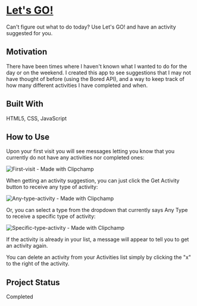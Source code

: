# [Let's GO!](https://scriptsculptorjs.github.io/lets-go/)
Can't figure out what to do today? Use Let's GO! and have an activity suggested for you.
## Motivation
There have been times where I haven't known what I wanted to do for the day or on the weekend. I created this app to see suggestions that I may not have thought of before (using the Bored API), and a way to keep track of how many different activities I have completed and when.
## Built With
HTML5, CSS, JavaScript
## How to Use
Upon your first visit you will see messages letting you know that you currently do not have any activities nor completed ones:

![First-visit - Made with Clipchamp](https://github.com/user-attachments/assets/184d200a-820e-4f4a-a778-111b63d70e58)

When getting an activity suggestion, you can just click the Get Activity button to receive any type of activity:

![Any-type-activity - Made with Clipchamp](https://github.com/user-attachments/assets/fd66f9a0-7e69-45c3-ac0d-a3b98f3e1bf9)

Or, you can select a type from the dropdown that currently says Any Type to receive a specific type of activity:

![Specific-type-activity - Made with Clipchamp](https://github.com/user-attachments/assets/57a30fcc-ac91-43eb-8cf8-e109b27edb35)

If the activity is already in your list, a message will appear to tell you to get an activity again.

You can delete an activity from your Activities list simply by clicking the "x" to the right of the activity.

## Project Status
Completed